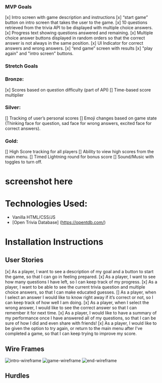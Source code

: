 ### MVP Goals

[x] Intro screen with game description and instructions
[x] “start game” button on intro screen that takes the user to the game.
[x] 10 questions retrieved from the trivia API to be displayed with multiple choice answers.
[x] Progress text showing questions answered and remaining.
[x] Multiple choice answer buttons displayed in random orders so that the correct answer is not always in the same position.
[x] UI Indicator for correct answers and wrong answers.
[x] “end game” screen with results
[x] "play again" and "intro screen" buttons.

### Stretch Goals

### Bronze:

[x] Scores based on question difficulty (part of API)
[] Time-based score multiplier

### Silver:

[] Tracking of user’s personal scores
[] Emoji changes based on game state (Thinking face for question, sad face for wrong answers, excited face for correct answers).

### Gold:

[] High Score tracking for all players
[] Ability to view high scores from the main menu.
[] Timed Lightning round for bonus score
[] Sound/Music with toggles to turn off.

# screenshot here

# Technologies Used:

- Vanilla HTML/CSS/JS
- [Open Trivia Database] (https://opentdb.com/)

# Installation Instructions

## User Stories

[x] As a player, I want to see a description of my goal and a button to start the game, so that I can go in feeling prepared.
[x] As a player, I want to see how many questions I have left, so I can keep track of my progress.
[x] As a player, I want to be able to see the current trivia question and multiple choice answers, so that I can make educated guesses.
[] As a player, when I select an answer I would like to know right away if it’s correct or not, so I can keep track of how well I am doing.
[x] As a player, when I select the wrong answer, I would like to see the correct answer so that I can remember it for next time.
[x] As a player, I would like to have a summary of my performance once I have answered all of my questions, so that I can be sure of how I did and even share with friends!
[x] As a player, I would like to be given the option to try again, or return to the main menu after I've completed a game, so that I can keep trying to improve my score.

## Wire Frames

![intro-wireframe](https://media.git.generalassemb.ly/user/30893/files/ab86d380-0947-11eb-8bf3-fc8948a6eeb1)
![game-wireframe](https://media.git.generalassemb.ly/user/30893/files/ae81c400-0947-11eb-8317-522d7aea39f0)
![end-wireframe](https://media.git.generalassemb.ly/user/30893/files/a88be300-0947-11eb-96de-f4449f398230)

## Hurdles

